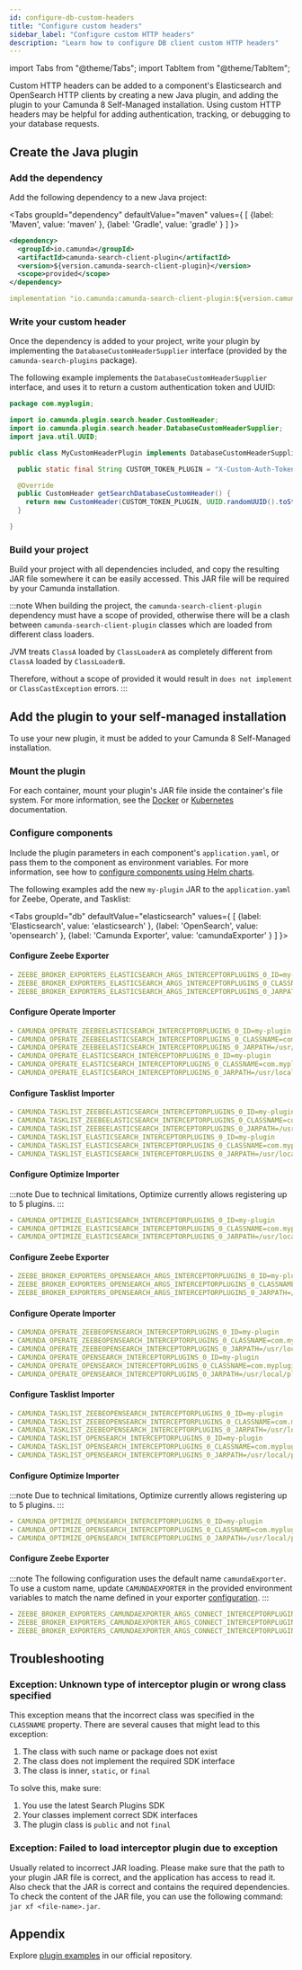 ```yaml
---
id: configure-db-custom-headers
title: "Configure custom headers"
sidebar_label: "Configure custom HTTP headers"
description: "Learn how to configure DB client custom HTTP headers"
---
```


import Tabs from "@theme/Tabs";
import TabItem from "@theme/TabItem";

Custom HTTP headers can be added to a component's Elasticsearch and OpenSearch HTTP clients by creating a new Java plugin, and adding the plugin to your Camunda 8 Self-Managed installation. Using custom HTTP headers may be helpful for adding authentication, tracking, or debugging to your database requests.

## Create the Java plugin

### Add the dependency

Add the following dependency to a new Java project:

<Tabs groupId="dependency" defaultValue="maven" values={
[
{label: 'Maven', value: 'maven' },
{label: 'Gradle', value: 'gradle' }
]
}>

<TabItem value='maven'>

```xml
<dependency>
  <groupId>io.camunda</groupId>
  <artifactId>camunda-search-client-plugin</artifactId>
  <version>${version.camunda-search-client-plugin}</version>
  <scope>provided</scope>
</dependency>
```

</TabItem>

<TabItem value='gradle'>

```yml
implementation "io.camunda:camunda-search-client-plugin:${version.camunda-search-client-plugin}"
```

</TabItem>
</Tabs>

### Write your custom header

Once the dependency is added to your project, write your plugin by implementing the `DatabaseCustomHeaderSupplier` interface (provided by the
`camunda-search-plugins` package).

The following example implements the `DatabaseCustomHeaderSupplier` interface, and uses it to return a custom authentication token and UUID:

```java
package com.myplugin;

import io.camunda.plugin.search.header.CustomHeader;
import io.camunda.plugin.search.header.DatabaseCustomHeaderSupplier;
import java.util.UUID;

public class MyCustomHeaderPlugin implements DatabaseCustomHeaderSupplier {

  public static final String CUSTOM_TOKEN_PLUGIN = "X-Custom-Auth-Token";

  @Override
  public CustomHeader getSearchDatabaseCustomHeader() {
    return new CustomHeader(CUSTOM_TOKEN_PLUGIN, UUID.randomUUID().toString());
  }

}
```

### Build your project

Build your project with all dependencies included, and copy the resulting JAR file somewhere it can be easily accessed. This JAR file will be required by your Camunda installation.

:::note
When building the project, the `camunda-search-client-plugin` dependency must have a scope of provided, otherwise there will be a clash between `camunda-search-client-plugin`
classes which are loaded from different class loaders.

JVM treats `ClassA` loaded by `ClassLoaderA` as completely different from `ClassA` loaded by `ClassLoaderB`.

Therefore, without a scope of provided it would result in `does not implement` or `ClassCastException` errors.
:::

## Add the plugin to your self-managed installation

To use your new plugin, it must be added to your Camunda 8 Self-Managed installation.

### Mount the plugin

For each container, mount your plugin's JAR file inside the container's file system. For more information, see the
[Docker](https://docs.docker.com/engine/storage/volumes/) or [Kubernetes](https://kubernetes.io/docs/concepts/storage/volumes/) documentation.

### Configure components

Include the plugin parameters in each component's `application.yaml`, or pass them to the component as environment variables. For more information, see how to [configure components using Helm charts](/self-managed/operational-guides/application-configs.md).

The following examples add the new `my-plugin` JAR to the `application.yaml` for Zeebe, Operate, and Tasklist:

<Tabs groupId="db" defaultValue="elasticsearch" values={
[
{label: 'Elasticsearch', value: 'elasticsearch' },
{label: 'OpenSearch', value: 'opensearch' },
{label: 'Camunda Exporter', value: 'camundaExporter' }
]
}>

<TabItem value='elasticsearch'>

#### Configure Zeebe Exporter

```yaml
- ZEEBE_BROKER_EXPORTERS_ELASTICSEARCH_ARGS_INTERCEPTORPLUGINS_0_ID=my-plugin
- ZEEBE_BROKER_EXPORTERS_ELASTICSEARCH_ARGS_INTERCEPTORPLUGINS_0_CLASSNAME=com.myplugin.MyCustomHeaderPlugin
- ZEEBE_BROKER_EXPORTERS_ELASTICSEARCH_ARGS_INTERCEPTORPLUGINS_0_JARPATH=/usr/local/plugin/plg.jar
```

#### Configure Operate Importer

```yaml
- CAMUNDA_OPERATE_ZEEBEELASTICSEARCH_INTERCEPTORPLUGINS_0_ID=my-plugin
- CAMUNDA_OPERATE_ZEEBEELASTICSEARCH_INTERCEPTORPLUGINS_0_CLASSNAME=com.myplugin.MyCustomHeaderPlugin
- CAMUNDA_OPERATE_ZEEBEELASTICSEARCH_INTERCEPTORPLUGINS_0_JARPATH=/usr/local/plugin/plg.jar
- CAMUNDA_OPERATE_ELASTICSEARCH_INTERCEPTORPLUGINS_0_ID=my-plugin
- CAMUNDA_OPERATE_ELASTICSEARCH_INTERCEPTORPLUGINS_0_CLASSNAME=com.myplugin.MyCustomHeaderPlugin
- CAMUNDA_OPERATE_ELASTICSEARCH_INTERCEPTORPLUGINS_0_JARPATH=/usr/local/plugin/plg.jar
```

#### Configure Tasklist Importer

```yaml
- CAMUNDA_TASKLIST_ZEEBEELASTICSEARCH_INTERCEPTORPLUGINS_0_ID=my-plugin
- CAMUNDA_TASKLIST_ZEEBEELASTICSEARCH_INTERCEPTORPLUGINS_0_CLASSNAME=com.myplugin.MyCustomHeaderPlugin
- CAMUNDA_TASKLIST_ZEEBEELASTICSEARCH_INTERCEPTORPLUGINS_0_JARPATH=/usr/local/plugin/plg.jar
- CAMUNDA_TASKLIST_ELASTICSEARCH_INTERCEPTORPLUGINS_0_ID=my-plugin
- CAMUNDA_TASKLIST_ELASTICSEARCH_INTERCEPTORPLUGINS_0_CLASSNAME=com.myplugin.MyCustomHeaderPlugin
- CAMUNDA_TASKLIST_ELASTICSEARCH_INTERCEPTORPLUGINS_0_JARPATH=/usr/local/plugin/plg.jar
```

#### Configure Optimize Importer

:::note
Due to technical limitations, Optimize currently allows registering up to 5 plugins.
:::

```yaml
- CAMUNDA_OPTIMIZE_ELASTICSEARCH_INTERCEPTORPLUGINS_0_ID=my-plugin
- CAMUNDA_OPTIMIZE_ELASTICSEARCH_INTERCEPTORPLUGINS_0_CLASSNAME=com.myplugin.MyCustomHeaderPlugin
- CAMUNDA_OPTIMIZE_ELASTICSEARCH_INTERCEPTORPLUGINS_0_JARPATH=/usr/local/plugin/plg.jar
```

</TabItem>

<TabItem value='opensearch'>

#### Configure Zeebe Exporter

```yaml
- ZEEBE_BROKER_EXPORTERS_OPENSEARCH_ARGS_INTERCEPTORPLUGINS_0_ID=my-plugin
- ZEEBE_BROKER_EXPORTERS_OPENSEARCH_ARGS_INTERCEPTORPLUGINS_0_CLASSNAME=com.myplugin.MyCustomHeaderPlugin
- ZEEBE_BROKER_EXPORTERS_OPENSEARCH_ARGS_INTERCEPTORPLUGINS_0_JARPATH=/usr/local/plugin/plg.jar
```

#### Configure Operate Importer

```yaml
- CAMUNDA_OPERATE_ZEEBEOPENSEARCH_INTERCEPTORPLUGINS_0_ID=my-plugin
- CAMUNDA_OPERATE_ZEEBEOPENSEARCH_INTERCEPTORPLUGINS_0_CLASSNAME=com.myplugin.MyCustomHeaderPlugin
- CAMUNDA_OPERATE_ZEEBEOPENSEARCH_INTERCEPTORPLUGINS_0_JARPATH=/usr/local/plugin/plg.jar
- CAMUNDA_OPERATE_OPENSEARCH_INTERCEPTORPLUGINS_0_ID=my-plugin
- CAMUNDA_OPERATE_OPENSEARCH_INTERCEPTORPLUGINS_0_CLASSNAME=com.myplugin.MyCustomHeaderPlugin
- CAMUNDA_OPERATE_OPENSEARCH_INTERCEPTORPLUGINS_0_JARPATH=/usr/local/plugin/plg.jar
```

#### Configure Tasklist Importer

```yaml
- CAMUNDA_TASKLIST_ZEEBEOPENSEARCH_INTERCEPTORPLUGINS_0_ID=my-plugin
- CAMUNDA_TASKLIST_ZEEBEOPENSEARCH_INTERCEPTORPLUGINS_0_CLASSNAME=com.myplugin.MyCustomHeaderPlugin
- CAMUNDA_TASKLIST_ZEEBEOPENSEARCH_INTERCEPTORPLUGINS_0_JARPATH=/usr/local/plugin/plg.jar
- CAMUNDA_TASKLIST_OPENSEARCH_INTERCEPTORPLUGINS_0_ID=my-plugin
- CAMUNDA_TASKLIST_OPENSEARCH_INTERCEPTORPLUGINS_0_CLASSNAME=com.myplugin.MyCustomHeaderPlugin
- CAMUNDA_TASKLIST_OPENSEARCH_INTERCEPTORPLUGINS_0_JARPATH=/usr/local/plugin/plg.jar
```

#### Configure Optimize Importer

:::note
Due to technical limitations, Optimize currently allows registering up to 5 plugins.
:::

```yaml
- CAMUNDA_OPTIMIZE_OPENSEARCH_INTERCEPTORPLUGINS_0_ID=my-plugin
- CAMUNDA_OPTIMIZE_OPENSEARCH_INTERCEPTORPLUGINS_0_CLASSNAME=com.myplugin.MyCustomHeaderPlugin
- CAMUNDA_OPTIMIZE_OPENSEARCH_INTERCEPTORPLUGINS_0_JARPATH=/usr/local/plugin/plg.jar
```

</TabItem>

<TabItem value='camundaExporter'>

#### Configure Zeebe Exporter

:::note
The following configuration uses the default name `camundaExporter`. To use a custom name, update `CAMUNDAEXPORTER` in the provided environment variables to match the name defined in your exporter [configuration](/self-managed/components/orchestration-cluster/zeebe/exporters/camunda-exporter.md).
:::

```yaml
- ZEEBE_BROKER_EXPORTERS_CAMUNDAEXPORTER_ARGS_CONNECT_INTERCEPTORPLUGINS_0_ID=my-plugin
- ZEEBE_BROKER_EXPORTERS_CAMUNDAEXPORTER_ARGS_CONNECT_INTERCEPTORPLUGINS_0_CLASSNAME=com.myplugin.MyCustomHeaderPlugin
- ZEEBE_BROKER_EXPORTERS_CAMUNDAEXPORTER_ARGS_CONNECT_INTERCEPTORPLUGINS_0_JARPATH=/usr/local/plugin/plg.jar
```

</TabItem>
</Tabs>

## Troubleshooting

### Exception: Unknown type of interceptor plugin or wrong class specified

This exception means that the incorrect class was specified in the `CLASSNAME` property. There are several causes that
might lead to this exception:

1. The class with such name or package does not exist
2. The class does not implement the required SDK interface
3. The class is inner, `static`, or `final`

To solve this, make sure:

1. You use the latest Search Plugins SDK
2. Your classes implement correct SDK interfaces
3. The plugin class is `public` and not `final`

### Exception: Failed to load interceptor plugin due to exception

Usually related to incorrect JAR loading. Please make sure that the path to your plugin JAR file is correct, and
the application has access to read it. Also check that the JAR is correct and contains the required dependencies. To check the
content of the JAR file, you can use the following command: `jar xf <file-name>.jar`.

## Appendix

Explore [plugin examples](https://github.com/camunda/camunda-search-client-plugins-example) in our official repository.
